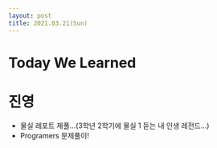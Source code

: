 ```yaml
---
layout: post
title: 2021.03.21(Sun)
---
```


# Today We Learned

# 진영

- 물실 레포트 제풀...(3학년 2학기에 물실 1 듣는 내 인생 레전드...)
- Programers 문제풀이!

